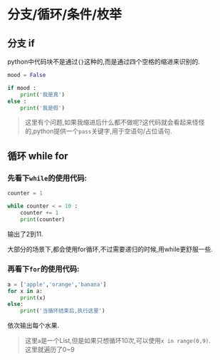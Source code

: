 # 分支/循环/条件/枚举

## 分支 if
python中代码块不是通过`{}`这种的,而是通过四个空格的缩进来识别的.
```py
mood = False

if mood :
    print('我是真')
else :
    print('我是假')
```
>这里有个问题,如果我缩进后什么都不做呢?这代码就会看起来怪怪的,python提供一个`pass`关键字,用于空语句/占位语句.

## 循环 while for
### 先看下`while`的使用代码:
```py
counter = 1

while counter < = 10 :
    counter += 1
    print(counter)
```
输出了2到11.

大部分的场景下,都会使用for循环,不过需要递归的时候,用while更舒服一些.
### 再看下`for`的使用代码:
```py
a = ['apple','orange','banana']
for x in a:
    print(x)
else: 
    print('当循环结束后,执行这里')
```
依次输出每个水果.

>这里`a`是一个List,但是如果只想循环10次,可以使用`x in range(0,9)`.  
这里就遍历了0~9